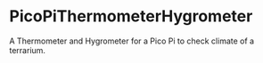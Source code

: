 # PicoPiThermometerHygrometer
A Thermometer and Hygrometer for a Pico Pi to check climate of a terrarium.
